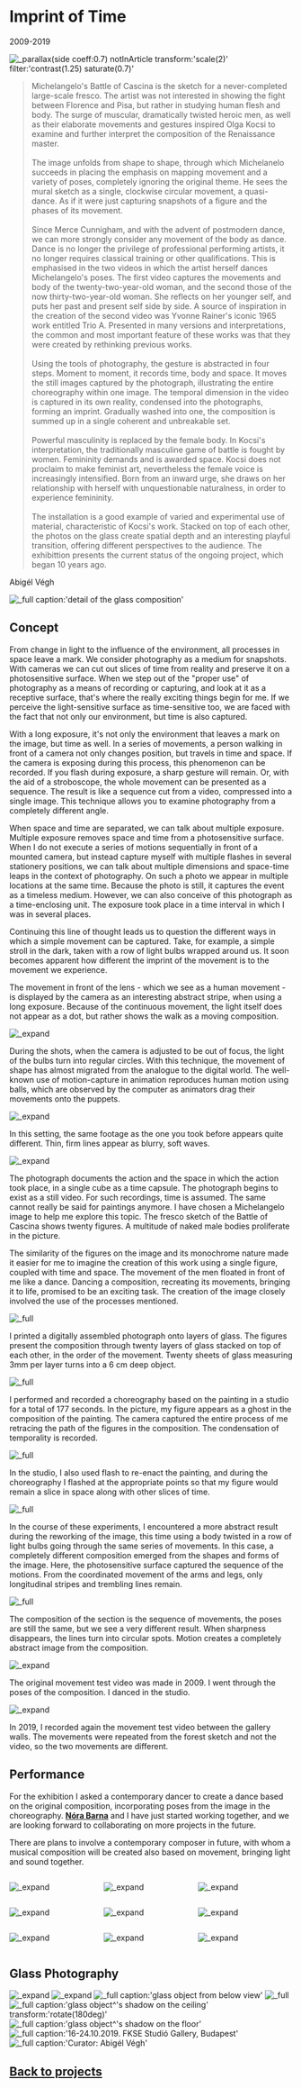 <!-- {
    "img": "zoltai-2022/zoltai02.jpg",
    "title": "The Patron Saint of Fallen morsels (2021)",
    "desc": "Collaboration with Eszter Ágnes Szabó"
} -->

# Imprint of Time
2009-2019

![_parallax(side coeff:0.7) notInArticle transform:'scale(2)' filter:'contrast(1.25) saturate(0.7)'](imprint_of_time-2009-2019/tanc_01_.webp)

> Michelangelo's Battle of Cascina is the  sketch for a never-completed large-scale fresco. The artist was not interested in showing the fight between Florence and Pisa, but rather in studying human flesh and body. The surge of muscular, dramatically twisted heroic men, as well as their elaborate movements and gestures inspired Olga Kocsi to examine and further interpret the composition of the Renaissance master.  
&nbsp;  
The image unfolds from shape to shape, through which Michelanelo succeeds in placing the emphasis on mapping movement and a variety of poses, completely ignoring the original theme. He sees the mural sketch as a single, clockwise circular movement, a quasi-dance. As if it were just capturing snapshots of a figure and the phases of its movement.  
&nbsp;  
Since Merce Cunnigham, and with the advent of postmodern dance, we can more strongly consider any movement of the body as dance. Dance is no longer the privilege of professional performing artists, it no longer requires classical training or other qualifications. This is emphasised in the two videos in which the artist herself dances Michelangelo's poses. The first video captures the movements and body of the twenty-two-year-old woman, and the second those of the now thirty-two-year-old woman. She reflects on her younger self, and puts her past and present self side by side. A source of inspiration in the creation of the second video was Yvonne Rainer's iconic 1965 work entitled Trio A. Presented in many versions and interpretations, the common and most important feature of these works was that they were created by rethinking previous works.  
&nbsp;  
Using the tools of photography, the gesture is abstracted in four steps. Moment to moment, it records time, body and space. It moves the still images captured by the photograph, illustrating the entire choreography within one image. The temporal dimension in the video is captured in its own reality, condensed into the photographs, forming an imprint. Gradually washed into one, the composition is summed up in a single coherent and unbreakable set.  
&nbsp;  
Powerful masculinity is replaced by the female body. In Kocsi's interpretation, the traditionally masculine game of battle is fought by women. Femininity demands and is awarded space. Kocsi does not proclaim to make feminist art, nevertheless the female voice is increasingly intensified. Born from an inward urge, she draws on her relationship with herself with unquestionable naturalness, in order to experience femininity.  
&nbsp;  
The installation is a good example of varied and experimental use of material, characteristic of Kocsi's work. Stacked on top of each other, the photos on the glass create spatial depth and an interesting playful transition, offering different perspectives to the audience. The exhibittion presents the current status of the ongoing project, which began 10 years ago.

<span class="mdTextAlign-right">

Abigél Végh

</span>

![_full caption:'detail of the glass composition'](imprint_of_time-2009-2019/MG_6610.webp)

## Concept

From change in light to the influence of the environment, all processes in space leave a mark. We consider photography as a medium for snapshots. With cameras we can cut out slices of time from reality and preserve it on a photosensitive surface. When we step out of the "proper use" of photography as a means of recording or capturing, and look at it as a receptive surface, that's where the really exciting things begin for me. If we perceive the light-sensitive surface as time-sensitive too, we are faced with the fact that not only our environment, but time is also captured.

With a long exposure, it's not only the environment that leaves a mark on the image, but time as well. In a series of movements, a person walking in front of a camera not only changes position, but travels in time and space. If the camera is exposing during this process, this phenomenon can be recorded. If you flash during exposure, a sharp gesture will remain. Or, with the aid of a stroboscope, the whole movement can be presented as a sequence. The result is like a sequence cut from a video, compressed into a single image. This technique allows you to examine photography from a completely different angle.

When space and time are separated, we can talk about multiple exposure. Multiple exposure removes space and time from a photosensitive surface. When I do not execute a series of motions sequentially in front of a mounted camera, but instead capture myself with multiple flashes in several stationery positions, we can talk about multiple dimensions and space-time leaps in the context of photography. On such a photo we appear in multiple locations at the same time. Because the photo is still, it captures the event as a timeless medium. However, we can also conceive of this photograph as a time-enclosing unit. The exposure took place in a time interval in which I was in several places.

Continuing this line of thought leads us to question the different ways in which a simple movement can be captured. Take, for example, a simple stroll in the dark, taken with a row of light bulbs wrapped around us. It soon becomes apparent how different the imprint of the movement is to the movement we experience. 

The movement in front of the lens - which we see as a human movement - is displayed by the camera as an interesting abstract stripe, when using a long exposure. Because of the continuous movement, the light itself does not appear as a dot, but rather shows the walk as a moving composition.

![_expand](imprint_of_time-2009-2019/03kocsi_o_tmdk.webp)

During the shots, when the camera is adjusted to be out of focus, the light of the bulbs turn into regular circles. With this technique, the movement of shape has almost migrated from the analogue to the digital world. The well-known use of motion-capture in animation reproduces human motion using balls, which are observed by the computer as animators drag their movements onto the puppets.

![_expand](imprint_of_time-2009-2019/06kocsi_o_tmdk.webp)

In this setting, the same footage as the one you took before appears quite different. Thin, firm lines appear as blurry, soft waves.

![_expand](imprint_of_time-2009-2019/02vazlat.webp)

The photograph documents the action and the space in which the action took place, in a single cube as a time capsule. The photograph begins to exist as a still video. For such recordings, time is assumed. The same cannot really be said for paintings anymore. I have chosen a Michelangelo image to help me explore this topic. The fresco sketch of the Battle of Cascina shows twenty figures. A multitude of naked male bodies proliferate in the picture.

The similarity of the figures on the image and its monochrome nature made it easier for me to imagine the creation of this work using a single figure, coupled with time and space. The movement of the men floated in front of me like a dance. Dancing a composition, recreating its movements, bringing it to life, promised to be an exciting task. The creation of the image closely involved the use of the processes mentioned.

![_full](imprint_of_time-2009-2019/MG_6564_.webp)

I printed a digitally assembled photograph onto layers of glass. The figures present the composition through twenty layers of glass stacked on top of each other, in the order of the movement. Twenty sheets of glass measuring 3mm per layer turns into a 6 cm deep object.

![_full](imprint_of_time-2009-2019/tanc_03_.webp)

I performed and recorded a choreography based on the painting in a studio for a total of 177 seconds. In the picture, my figure appears as a ghost in the composition of the painting. The camera captured the entire process of me retracing the path of the figures in the composition. The condensation of temporality is recorded.

![_full](imprint_of_time-2009-2019/tanc_04_.webp)

In the studio, I also used flash to re-enact the painting, and during the choreography I flashed at the appropriate points so that my figure would remain a slice in space along with other slices of time.

![_full](imprint_of_time-2009-2019/tanc_01_.webp)

In the course of these experiments, I encountered a more abstract result during the reworking of the image, this time using a body twisted in a row of light bulbs going through the same series of movements. In this case, a completely different composition emerged from the shapes and forms of the image. Here, the photosensitive surface captured the sequence of the motions. From the coordinated movement of the arms and legs, only longitudinal stripes and trembling lines remain.

![_full](imprint_of_time-2009-2019/tanc_02_.webp)

The composition of the section is the sequence of movements, the poses are still the same, but we see a very different result. When sharpness disappears, the lines turn into circular spots. Motion creates a completely abstract image from the composition.

![_expand](imprint_of_time-2009-2019/tanc_2009_tmdk.webp)

The original movement test video was made in 2009. I went through the poses of the composition. I danced in the studio.

![_expand](imprint_of_time-2009-2019/tanc_tmdk.webp)

In 2019, I recorded again the movement test video between the gallery walls. The movements were repeated from the forest sketch and not the video, so the two movements are different.

## Performance

For the exhibition I asked a contemporary dancer to create a dance based on the original composition, incorporating poses from the image in the choreography. [**Nóra Barna**](https://www.instagram.com/norabrna/) and I have just started working together, and we are looking forward to collaborating on more projects in the future.

There are plans to involve a contemporary composer in future, with whom a musical composition will be created also based on movement, bringing light and sound together.

<span class="mdFull mdNoGap" style="display: grid; grid: repeat(3, auto) / repeat(3, 1fr);">

![_expand](imprint_of_time-2009-2019/vlcsnap-2019-11-05-08h53m27s120.webp)

![_expand](imprint_of_time-2009-2019/vlcsnap-2019-11-05-08h53m51s110.webp)

![_expand](imprint_of_time-2009-2019/vlcsnap-2019-11-05-08h54m41s98.webp)

![_expand](imprint_of_time-2009-2019/vlcsnap-2019-11-05-08h55m17s215.webp)

![_expand](imprint_of_time-2009-2019/vlcsnap-2019-11-05-08h55m33s109.webp)

![_expand](imprint_of_time-2009-2019/vlcsnap-2019-11-05-08h55m46s241.webp)

![_expand](imprint_of_time-2009-2019/vlcsnap-2019-11-05-08h56m39s12.webp)

![_expand](imprint_of_time-2009-2019/vlcsnap-2019-11-05-08h57m52s198.webp)

![_expand](imprint_of_time-2009-2019/vlcsnap-2019-11-05-08h58m04s84.webp)

</span>

## Glass Photography
![_expand](imprint_of_time-2009-2019/MG_6606_.webp)
![_expand](imprint_of_time-2009-2019/MG_6578_.webp)
![_full caption:'glass object from below view'](imprint_of_time-2009-2019/MG_6638_.webp)
![_full](imprint_of_time-2009-2019/MG_6551_.webp)
![_full caption:'glass object^'s shadow on the ceiling' transform:'rotate(180deg)'](imprint_of_time-2009-2019/MG_6559_.webp)
![_full caption:'glass object^'s shadow on the floor'](imprint_of_time-2009-2019/MG_6569_.webp)
![_full caption:'16-24.10.2019. FKSE Studió Gallery, Budapest'](imprint_of_time-2009-2019/MG_6614__.webp)
![_full caption:'Curator: Abigél Végh'](imprint_of_time-2009-2019/MG_6597__.webp)

## [Back to projects](/c/projects)